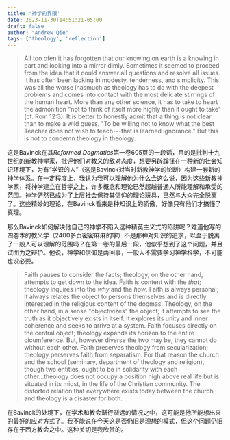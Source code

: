 ```yaml
---
title: '神学的界限'
date: 2023-11-30T14:51:21-05:00
draft: false
author: "Andrew Qie"
tags: ['theology', 'reflection']
---
```


> All too ofen it has forgotten that our knowing on earth is a knowing in part and looking into a mirror dimly. Sometimes it seemed to proceed from the idea that it could answer all questions and resolve all issues. It has often been lacking in modesty, tenderness, and simplicity. This was all the worse inasmuch as theology has to do with the deepest problems and comes into contact with the most delicate stirrings of the human heart. More than any other science, it has to take to heart the admonition "not to think of itself more highly than it ought to take" (cf. Rom 12:3). It is better to honestly admit that a thing is not clear than to make a wild guess. "To be willing not to know what the best Teacher does not wish to teach---that is learned ignorance." But this is not to condemn theology in theology.

这是Bavinck在其*Reformed Dogmatics*第一卷605页的一段话，目的是批判十九世纪的新教神学家，批评他们对教义的敌对态度，想要另辟蹊径在一种新的社会知识环境下，为有“学识的人”（这是Bavinck对当时新教神学的论断）构建一套新的神学体系。在一定程度上，我认为我可以理解他为什么会这么说，因为这些新教神学家，将神学建立在哲学之上，许多概念和理论已然超越普通人所能理解和承受的范围。神学俨然已成为了上层社会保持其信仰的理论玩具，已然与大众完全脱离了。这些精妙的理论，在Bavinck看来是种知识上的骄傲，好像只有他们才搞懂了真理。

那么Bavinck如何解决他自己的神学不陷入这种精英主义式的陷阱呢？难道他写的四卷本的教义学（2400多页密密麻麻的字）不是那种对知识的追求，以至于脱离了一般人可以理解的范围吗？在第一卷的最后一段，他似乎想到了这个问题，并且试图为之辩护。他说，神学和信仰是两回事，一般人不需要学习神学科学，不可能也没必要。

> Faith pauses to consider the facts; theology, on the other hand, attempts to get down to the idea. Faith is content with the *that*; theology inquires into the *why* and the *how*. Faith is always personal; it always relates the object to persons themselves and is directly interested in the religious content of the dogmas. Theology, on the other hand, in a sense "objectivizes" the object; it attempts to see the truth as it objectively exists in itself. It explores its unity and inner coherence and seeks to arrive at a system. Faith focuses directly on the central object; theology expands its horizon to the entire cicumference. But, however diverse the two may be, they cannot do without each other. Faith preserves theology from secularization; theology perserves faith from separatism. For that reason the church and the school (seminary, department of theology and religion), though two entities, ought to be in solidarity with each other...theology does not occupy a position high above real life but is situated in its midst, in the life of the Christian community. The distorted relation that everywhere exists today between the church and theology is a disaster for both.

在Bavinck的处境下，在学术和教会渐行渐远的情况之中，这可能是他所能想出来的最好的应对方式了。我不能说在今天这是否仍旧是理想的模式，但这个问题仍旧存在于西方教会之中。这种关切是我欣赏的。

